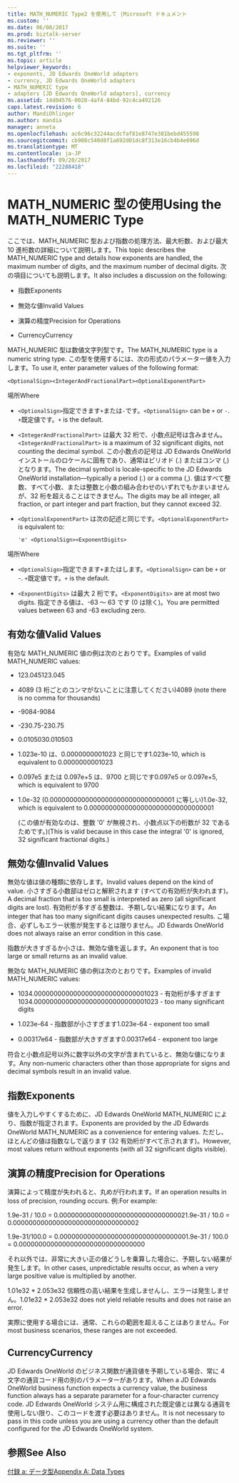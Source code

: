 ```yaml
---
title: MATH_NUMERIC Type2 を使用して |Microsoft ドキュメント
ms.custom: ''
ms.date: 06/08/2017
ms.prod: biztalk-server
ms.reviewer: ''
ms.suite: ''
ms.tgt_pltfrm: ''
ms.topic: article
helpviewer_keywords:
- exponents, JD Edwards OneWorld adapters
- currency, JD Edwards OneWorld adapters
- MATH_NUMERIC type
- adapters [JD Edwards OneWorld adapters], currency
ms.assetid: 14d04576-0028-4af4-84bd-92c4ca492126
caps.latest.revision: 6
author: MandiOhlinger
ms.author: mandia
manager: anneta
ms.openlocfilehash: ac6c96c32244acdcfaf81e8747e381bebd455598
ms.sourcegitcommit: cb908c540d8f1a692d01dc8f313e16cb4b4e696d
ms.translationtype: MT
ms.contentlocale: ja-JP
ms.lasthandoff: 09/20/2017
ms.locfileid: "22288418"
---
```

# <a name="using-the-mathnumeric-type"></a><span data-ttu-id="30396-102">MATH_NUMERIC 型の使用</span><span class="sxs-lookup"><span data-stu-id="30396-102">Using the MATH_NUMERIC Type</span></span>
<span data-ttu-id="30396-103">ここでは、MATH_NUMERIC 型および指数の処理方法、最大桁数、および最大 10 進桁数の詳細について説明します。</span><span class="sxs-lookup"><span data-stu-id="30396-103">This topic describes the MATH_NUMERIC type and details how exponents are handled, the maximum number of digits, and the maximum number of decimal digits.</span></span> <span data-ttu-id="30396-104">次の項目についても説明します。</span><span class="sxs-lookup"><span data-stu-id="30396-104">It also includes a discussion on the following:</span></span>  
  
-   <span data-ttu-id="30396-105">指数</span><span class="sxs-lookup"><span data-stu-id="30396-105">Exponents</span></span>  
  
-   <span data-ttu-id="30396-106">無効な値</span><span class="sxs-lookup"><span data-stu-id="30396-106">Invalid Values</span></span>  
  
-   <span data-ttu-id="30396-107">演算の精度</span><span class="sxs-lookup"><span data-stu-id="30396-107">Precision for Operations</span></span>  
  
-   <span data-ttu-id="30396-108">Currency</span><span class="sxs-lookup"><span data-stu-id="30396-108">Currency</span></span>  
  
 <span data-ttu-id="30396-109">MATH_NUMERIC 型は数値文字列型です。</span><span class="sxs-lookup"><span data-stu-id="30396-109">The MATH_NUMERIC type is a numeric string type.</span></span> <span data-ttu-id="30396-110">この型を使用するには、次の形式のパラメーター値を入力します。</span><span class="sxs-lookup"><span data-stu-id="30396-110">To use it, enter parameter values of the following format:</span></span>  
  
```  
<OptionalSign><IntegerAndFractionalPart><OptionalExponentPart>  
```  
  
 <span data-ttu-id="30396-111">場所</span><span class="sxs-lookup"><span data-stu-id="30396-111">Where</span></span>  
  
-   <span data-ttu-id="30396-112">`<OptionalSign>`指定できます`+`または`-`です。</span><span class="sxs-lookup"><span data-stu-id="30396-112">`<OptionalSign>` can be `+` or `-`.</span></span> <span data-ttu-id="30396-113">`+`既定値です。</span><span class="sxs-lookup"><span data-stu-id="30396-113">`+` is the default.</span></span>  
  
-   <span data-ttu-id="30396-114">`<IntegerAndFractionalPart>` は最大 32 桁で、小数点記号は含みません。</span><span class="sxs-lookup"><span data-stu-id="30396-114">`<IntegerAndFractionalPart>` is a maximum of 32 significant digits, not counting the decimal symbol.</span></span> <span data-ttu-id="30396-115">この小数点の記号は JD Edwards OneWorld インストールのロケールに固有であり、通常はピリオド (.) またはコンマ (,) となります。</span><span class="sxs-lookup"><span data-stu-id="30396-115">The decimal symbol is locale-specific to the JD Edwards OneWorld installation—typically a period (.) or a comma (,).</span></span> <span data-ttu-id="30396-116">値はすべて整数、すべて小数、または整数と小数の組み合わせのいずれでもかまいませんが、32 桁を超えることはできません。</span><span class="sxs-lookup"><span data-stu-id="30396-116">The digits may be all integer, all fraction, or part integer and part fraction, but they cannot exceed 32.</span></span>  
  
-   <span data-ttu-id="30396-117">`<OptionalExponentPart>` は次の記述と同じです。</span><span class="sxs-lookup"><span data-stu-id="30396-117">`<OptionalExponentPart>` is equivalent to:</span></span>  
  
    ```  
    'e' <OptionalSign><ExponentDigits>  
    ```  
  
 <span data-ttu-id="30396-118">場所</span><span class="sxs-lookup"><span data-stu-id="30396-118">Where</span></span>  
  
-   <span data-ttu-id="30396-119">`<OptionalSign>`指定できます`+`またはします。</span><span class="sxs-lookup"><span data-stu-id="30396-119">`<OptionalSign>` can be `+` or -.</span></span> <span data-ttu-id="30396-120">`+`既定値です。</span><span class="sxs-lookup"><span data-stu-id="30396-120">`+` is the default.</span></span>  
  
-   <span data-ttu-id="30396-121">`<ExponentDigits>` は最大 2 桁です。</span><span class="sxs-lookup"><span data-stu-id="30396-121">`<ExponentDigits>` are at most two digits.</span></span> <span data-ttu-id="30396-122">指定できる値は、-63 ～ 63 です (0 は除く)。</span><span class="sxs-lookup"><span data-stu-id="30396-122">You are permitted values between 63 and -63 excluding zero.</span></span>  
  
## <a name="valid-values"></a><span data-ttu-id="30396-123">有効な値</span><span class="sxs-lookup"><span data-stu-id="30396-123">Valid Values</span></span>  
 <span data-ttu-id="30396-124">有効な MATH_NUMERIC 値の例は次のとおりです。</span><span class="sxs-lookup"><span data-stu-id="30396-124">Examples of valid MATH_NUMERIC values:</span></span>  
  
-   <span data-ttu-id="30396-125">123.045</span><span class="sxs-lookup"><span data-stu-id="30396-125">123.045</span></span>  
  
-   <span data-ttu-id="30396-126">4089 (3 桁ごとのコンマがないことに注意してください)</span><span class="sxs-lookup"><span data-stu-id="30396-126">4089 (note there is no comma for thousands)</span></span>  
  
-   <span data-ttu-id="30396-127">-9084</span><span class="sxs-lookup"><span data-stu-id="30396-127">-9084</span></span>  
  
-   <span data-ttu-id="30396-128">-230.75</span><span class="sxs-lookup"><span data-stu-id="30396-128">-230.75</span></span>  
  
-   <span data-ttu-id="30396-129">0.010503</span><span class="sxs-lookup"><span data-stu-id="30396-129">0.010503</span></span>  
  
-   <span data-ttu-id="30396-130">1.023e-10 は、0.0000000001023 と同じです</span><span class="sxs-lookup"><span data-stu-id="30396-130">1.023e-10, which is equivalent to 0.0000000001023</span></span>  
  
-   <span data-ttu-id="30396-131">0.097e5 または 0.097e+5 は、9700 と同じです</span><span class="sxs-lookup"><span data-stu-id="30396-131">0.097e5 or 0.097e+5, which is equivalent to 9700</span></span>  
  
-   <span data-ttu-id="30396-132">1.0e-32 (0.00000000000000000000000000000001 に等しい)</span><span class="sxs-lookup"><span data-stu-id="30396-132">1.0e-32, which is equivalent to 0.00000000000000000000000000000001</span></span>  
  
     <span data-ttu-id="30396-133">(この値が有効なのは、整数 '0' が無視され、小数点以下の桁数が 32 であるためです。)</span><span class="sxs-lookup"><span data-stu-id="30396-133">(This is valid because in this case the integral '0' is ignored, 32 significant fractional digits.)</span></span>  
  
## <a name="invalid-values"></a><span data-ttu-id="30396-134">無効な値</span><span class="sxs-lookup"><span data-stu-id="30396-134">Invalid Values</span></span>  
 <span data-ttu-id="30396-135">無効な値は値の種類に依存します。</span><span class="sxs-lookup"><span data-stu-id="30396-135">Invalid values depend on the kind of value.</span></span> <span data-ttu-id="30396-136">小さすぎる小数部はゼロと解釈されます (すべての有効桁が失われます)。</span><span class="sxs-lookup"><span data-stu-id="30396-136">A decimal fraction that is too small is interpreted as zero (all significant digits are lost).</span></span> <span data-ttu-id="30396-137">有効桁が多すぎる整数は、予期しない結果になります。</span><span class="sxs-lookup"><span data-stu-id="30396-137">An integer that has too many significant digits causes unexpected results.</span></span> <span data-ttu-id="30396-138">こ場合、必ずしもエラー状態が発生するとは限りません。</span><span class="sxs-lookup"><span data-stu-id="30396-138">JD Edwards OneWorld does not always raise an error condition in this case.</span></span>  
  
 <span data-ttu-id="30396-139">指数が大きすぎるか小さは、無効な値を返します。</span><span class="sxs-lookup"><span data-stu-id="30396-139">An exponent that is too large or small returns as an invalid value.</span></span>  
  
 <span data-ttu-id="30396-140">無効な MATH_NUMERIC 値の例は次のとおりです。</span><span class="sxs-lookup"><span data-stu-id="30396-140">Examples of invalid MATH_NUMERIC values:</span></span>  
  
-   <span data-ttu-id="30396-141">1034.00000000000000000000000000001023 - 有効桁が多すぎます</span><span class="sxs-lookup"><span data-stu-id="30396-141">1034.00000000000000000000000000001023 - too many significant digits</span></span>  
  
-   <span data-ttu-id="30396-142">1.023e-64 - 指数部が小さすぎます</span><span class="sxs-lookup"><span data-stu-id="30396-142">1.023e-64 - exponent too small</span></span>  
  
-   <span data-ttu-id="30396-143">0.00317e64 - 指数部が大きすぎます</span><span class="sxs-lookup"><span data-stu-id="30396-143">0.00317e64 - exponent too large</span></span>  
  
 <span data-ttu-id="30396-144">符合と小数点記号以外に数字以外の文字が含まれていると、無効な値になります。</span><span class="sxs-lookup"><span data-stu-id="30396-144">Any non-numeric characters other than those appropriate for signs and decimal symbols result in an invalid value.</span></span>  
  
## <a name="exponents"></a><span data-ttu-id="30396-145">指数</span><span class="sxs-lookup"><span data-stu-id="30396-145">Exponents</span></span>  
 <span data-ttu-id="30396-146">値を入力しやすくするために、JD Edwards OneWorld MATH_NUMERIC により、指数が指定されます。</span><span class="sxs-lookup"><span data-stu-id="30396-146">Exponents are provided by the JD Edwards OneWorld MATH_NUMERIC as a convenience for entering values.</span></span> <span data-ttu-id="30396-147">ただし、ほとんどの値は指数なしで返ります (32 有効桁がすべて示されます)。</span><span class="sxs-lookup"><span data-stu-id="30396-147">However, most values return without exponents (with all 32 significant digits visible).</span></span>  
  
## <a name="precision-for-operations"></a><span data-ttu-id="30396-148">演算の精度</span><span class="sxs-lookup"><span data-stu-id="30396-148">Precision for Operations</span></span>  
 <span data-ttu-id="30396-149">演算によって精度が失われると、丸めが行われます。</span><span class="sxs-lookup"><span data-stu-id="30396-149">If an operation results in loss of precision, rounding occurs.</span></span> <span data-ttu-id="30396-150">例:</span><span class="sxs-lookup"><span data-stu-id="30396-150">For example:</span></span>  
  
 <span data-ttu-id="30396-151">1.9e-31 / 10.0 = 0.00000000000000000000000000000002</span><span class="sxs-lookup"><span data-stu-id="30396-151">1.9e-31 / 10.0 = 0.00000000000000000000000000000002</span></span>  
  
 <span data-ttu-id="30396-152">1.9e-31/100.0 = 0.00000000000000000000000000000000</span><span class="sxs-lookup"><span data-stu-id="30396-152">1.9e-31 / 100.0 = 0.00000000000000000000000000000000</span></span>  
  
 <span data-ttu-id="30396-153">それ以外では、非常に大きい正の値どうしを乗算した場合に、予期しない結果が発生します。</span><span class="sxs-lookup"><span data-stu-id="30396-153">In other cases, unpredictable results occur, as when a very large positive value is multiplied by another.</span></span>  
  
 <span data-ttu-id="30396-154">1.01e32 \* 2.053e32 信頼性の高い結果を生成しませんし、エラーは発生しません。</span><span class="sxs-lookup"><span data-stu-id="30396-154">1.01e32 \* 2.053e32 does not yield reliable results and does not raise an error.</span></span>  
  
 <span data-ttu-id="30396-155">実際に使用する場合には、通常、これらの範囲を超えることはありません。</span><span class="sxs-lookup"><span data-stu-id="30396-155">For most business scenarios, these ranges are not exceeded.</span></span>  
  
## <a name="currency"></a><span data-ttu-id="30396-156">Currency</span><span class="sxs-lookup"><span data-stu-id="30396-156">Currency</span></span>  
 <span data-ttu-id="30396-157">JD Edwards OneWorld のビジネス関数が通貨値を予期している場合、常に 4 文字の通貨コード用の別のパラメーターがあります。</span><span class="sxs-lookup"><span data-stu-id="30396-157">When a JD Edwards OneWorld business function expects a currency value, the business function always has a separate parameter for a four-character currency code.</span></span> <span data-ttu-id="30396-158">JD Edwards OneWorld システム用に構成された既定値とは異なる通貨を使用しない限り、このコードを渡す必要はありません。</span><span class="sxs-lookup"><span data-stu-id="30396-158">It is not necessary to pass in this code unless you are using a currency other than the default configured for the JD Edwards OneWorld system.</span></span>  
  
## <a name="see-also"></a><span data-ttu-id="30396-159">参照</span><span class="sxs-lookup"><span data-stu-id="30396-159">See Also</span></span>  
 [<span data-ttu-id="30396-160">付録 a: データ型</span><span class="sxs-lookup"><span data-stu-id="30396-160">Appendix A: Data Types</span></span>](../core/appendix-a-data-types.md)